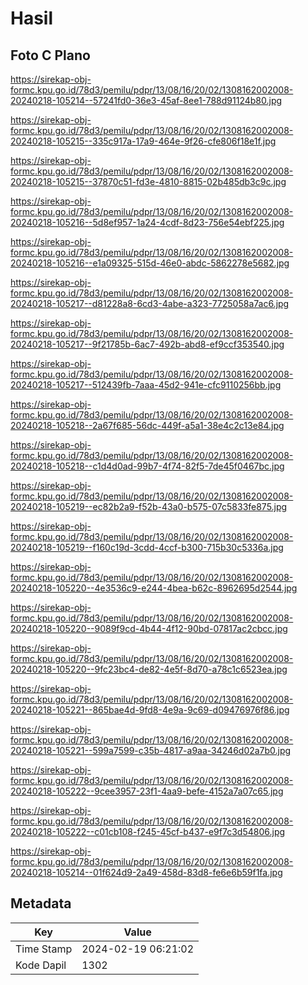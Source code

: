 # Hasil

## Foto C Plano

https://sirekap-obj-formc.kpu.go.id/78d3/pemilu/pdpr/13/08/16/20/02/1308162002008-20240218-105214--57241fd0-36e3-45af-8ee1-788d91124b80.jpg

https://sirekap-obj-formc.kpu.go.id/78d3/pemilu/pdpr/13/08/16/20/02/1308162002008-20240218-105215--335c917a-17a9-464e-9f26-cfe806f18e1f.jpg

https://sirekap-obj-formc.kpu.go.id/78d3/pemilu/pdpr/13/08/16/20/02/1308162002008-20240218-105215--37870c51-fd3e-4810-8815-02b485db3c9c.jpg

https://sirekap-obj-formc.kpu.go.id/78d3/pemilu/pdpr/13/08/16/20/02/1308162002008-20240218-105216--5d8ef957-1a24-4cdf-8d23-756e54ebf225.jpg

https://sirekap-obj-formc.kpu.go.id/78d3/pemilu/pdpr/13/08/16/20/02/1308162002008-20240218-105216--e1a09325-515d-46e0-abdc-5862278e5682.jpg

https://sirekap-obj-formc.kpu.go.id/78d3/pemilu/pdpr/13/08/16/20/02/1308162002008-20240218-105217--d81228a8-6cd3-4abe-a323-7725058a7ac6.jpg

https://sirekap-obj-formc.kpu.go.id/78d3/pemilu/pdpr/13/08/16/20/02/1308162002008-20240218-105217--9f21785b-6ac7-492b-abd8-ef9ccf353540.jpg

https://sirekap-obj-formc.kpu.go.id/78d3/pemilu/pdpr/13/08/16/20/02/1308162002008-20240218-105217--512439fb-7aaa-45d2-941e-cfc9110256bb.jpg

https://sirekap-obj-formc.kpu.go.id/78d3/pemilu/pdpr/13/08/16/20/02/1308162002008-20240218-105218--2a67f685-56dc-449f-a5a1-38e4c2c13e84.jpg

https://sirekap-obj-formc.kpu.go.id/78d3/pemilu/pdpr/13/08/16/20/02/1308162002008-20240218-105218--c1d4d0ad-99b7-4f74-82f5-7de45f0467bc.jpg

https://sirekap-obj-formc.kpu.go.id/78d3/pemilu/pdpr/13/08/16/20/02/1308162002008-20240218-105219--ec82b2a9-f52b-43a0-b575-07c5833fe875.jpg

https://sirekap-obj-formc.kpu.go.id/78d3/pemilu/pdpr/13/08/16/20/02/1308162002008-20240218-105219--f160c19d-3cdd-4ccf-b300-715b30c5336a.jpg

https://sirekap-obj-formc.kpu.go.id/78d3/pemilu/pdpr/13/08/16/20/02/1308162002008-20240218-105220--4e3536c9-e244-4bea-b62c-8962695d2544.jpg

https://sirekap-obj-formc.kpu.go.id/78d3/pemilu/pdpr/13/08/16/20/02/1308162002008-20240218-105220--9089f9cd-4b44-4f12-90bd-07817ac2cbcc.jpg

https://sirekap-obj-formc.kpu.go.id/78d3/pemilu/pdpr/13/08/16/20/02/1308162002008-20240218-105220--9fc23bc4-de82-4e5f-8d70-a78c1c6523ea.jpg

https://sirekap-obj-formc.kpu.go.id/78d3/pemilu/pdpr/13/08/16/20/02/1308162002008-20240218-105221--865bae4d-9fd8-4e9a-9c69-d09476976f86.jpg

https://sirekap-obj-formc.kpu.go.id/78d3/pemilu/pdpr/13/08/16/20/02/1308162002008-20240218-105221--599a7599-c35b-4817-a9aa-34246d02a7b0.jpg

https://sirekap-obj-formc.kpu.go.id/78d3/pemilu/pdpr/13/08/16/20/02/1308162002008-20240218-105222--9cee3957-23f1-4aa9-befe-4152a7a07c65.jpg

https://sirekap-obj-formc.kpu.go.id/78d3/pemilu/pdpr/13/08/16/20/02/1308162002008-20240218-105222--c01cb108-f245-45cf-b437-e9f7c3d54806.jpg

https://sirekap-obj-formc.kpu.go.id/78d3/pemilu/pdpr/13/08/16/20/02/1308162002008-20240218-105214--01f624d9-2a49-458d-83d8-fe6e6b59f1fa.jpg


## Metadata

| Key        | Value               |
| ---------- | ------------------- |
| Time Stamp | 2024-02-19 06:21:02 |
| Kode Dapil | 1302                |



